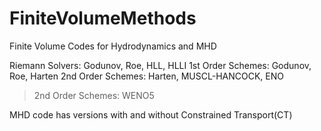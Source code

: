 # FiniteVolumeMethods
Finite Volume Codes for Hydrodynamics and MHD

Riemann Solvers: Godunov, Roe, HLL, HLLI
1st Order Schemes: Godunov, Roe, Harten
2nd Order Schemes: Harten, MUSCL-HANCOCK, ENO
>2nd Order Schemes: WENO5

MHD code has versions with and without Constrained Transport(CT)
